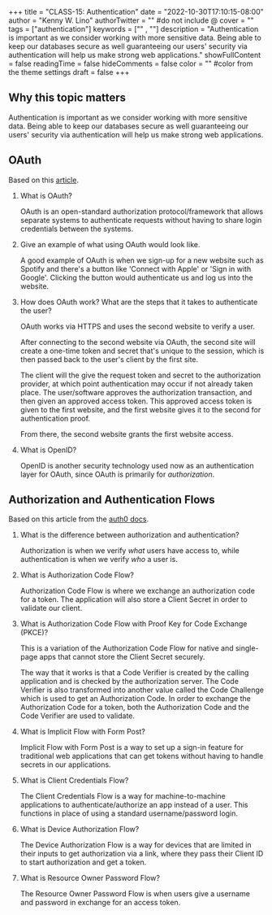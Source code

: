 +++
title = "CLASS-15: Authentication"
date = "2022-10-30T17:10:15-08:00"
author = "Kenny W. Lino"
authorTwitter = "" #do not include @
cover = ""
tags = ["authentication"]
keywords = ["" , ""]
description = "Authentication is important as we consider working with more sensitive data. Being able to keep our databases secure as well guaranteeing our users' security via authentication will help us make strong web applications."
showFullContent = false
readingTime = false
hideComments = false
color = "" #color from the theme settings
draft = false
+++

## Why this topic matters

Authentication is important as we consider working with more sensitive data. Being able to keep our databases secure as well guaranteeing our users' security via authentication will help us make strong web applications.

## OAuth

Based on this [article](https://www.csoonline.com/article/3216404/what-is-oauth-how-the-open-authorization-framework-works.html).

1. What is OAuth?

    OAuth is an open-standard authorization protocol/framework that allows separate systems to authenticate requests without having to share login credentials between the systems.

2. Give an example of what using OAuth would look like.

    A good example of OAuth is when we sign-up for a new website such as Spotify and there's a button like 'Connect with Apple' or 'Sign in with Google'. Clicking the button would authenticate us and log us into the website.

3. How does OAuth work? What are the steps that it takes to authenticate the user?

    OAuth works via HTTPS and uses the second website to verify a user.

    After connecting to the second website via OAuth, the second site will create a one-time token and secret that's unique to the session, which is then passed back to the user's client by the first site.

    The client will the give the request token and secret to the authorization provider, at which point authentication may occur if not already taken place. The user/software approves the authorization transaction, and then given an approved access token. This approved access token is given to the first website, and the first website gives it to the second for authentication proof.

    From there, the second website grants the first website access.

4. What is OpenID?

    OpenID is another security technology used now as an authentication layer for OAuth, since OAuth is primarily for *authorization*.

## Authorization and Authentication Flows

Based on this article from the [auth0 docs](https://auth0.com/docs/get-started/authentication-and-authorization-flow).

1. What is the difference between authorization and authentication?

    Authorization is when we verify *what* users have access to, while authentication is when we verify *who* a user is.

2. What is Authorization Code Flow?

    Authorization Code Flow is where we exchange an authorization code for a token. The application will also store a Client Secret in order to validate our client.

3. What is Authorization Code Flow with Proof Key for Code Exchange (PKCE)?

    This is a variation of the Authorization Code Flow for native and single-page apps that cannot store the Client Secret securely.

    The way that it works is that a Code Verifier is created by the calling application and is checked by the authorization server. The Code Verifier is also transformed into another value called the Code Challenge which is used to get an Authorization Code.
    In order to exchange the Authorization Code for a token, both the Authorization Code and the Code Verifier are used to validate.

4. What is Implicit Flow with Form Post?

    Implicit Flow with Form Post is a way to set up a sign-in feature for traditional web applications that can get tokens without having to handle secrets in our applications.

5. What is Client Credentials Flow?

    The Client Credentials Flow is a way for machine-to-machine applications to authenticate/authorize an app instead of a user. This functions in place of using a standard username/password login.

6. What is Device Authorization Flow?

    The Device Authorization Flow is a way for devices that are limited in their inputs to get authorization via a link, where they pass their Client ID to start authorization and get a token.

7. What is Resource Owner Password Flow?

    The Resource Owner Password Flow is when users give a username and password in exchange for an access token.
